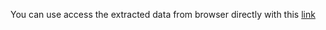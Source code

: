 You can use access the extracted data from browser directly with this [link](https://drive.google.com/drive/folders/1-2NUtarvn3mOdojgN-ooQTKpYA8cVgEX?usp=sharing)